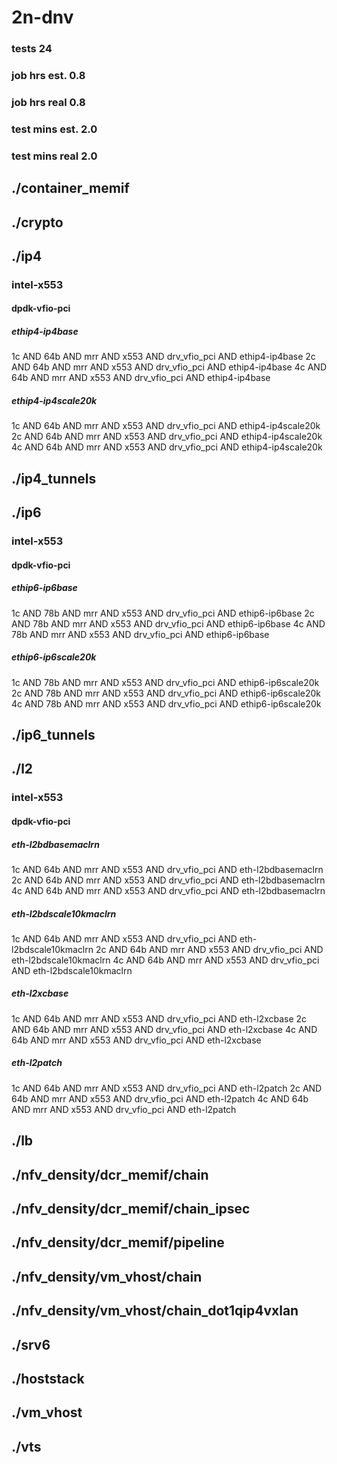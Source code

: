 # 2n-dnv
### tests 24
### job hrs est. 0.8
### job hrs real 0.8
### test mins est. 2.0
### test mins real 2.0
## ./container_memif
## ./crypto
## ./ip4
### intel-x553
#### dpdk-vfio-pci
##### ethip4-ip4base
1c AND 64b AND mrr AND x553 AND drv_vfio_pci AND ethip4-ip4base
2c AND 64b AND mrr AND x553 AND drv_vfio_pci AND ethip4-ip4base
4c AND 64b AND mrr AND x553 AND drv_vfio_pci AND ethip4-ip4base
##### ethip4-ip4scale20k
1c AND 64b AND mrr AND x553 AND drv_vfio_pci AND ethip4-ip4scale20k
2c AND 64b AND mrr AND x553 AND drv_vfio_pci AND ethip4-ip4scale20k
4c AND 64b AND mrr AND x553 AND drv_vfio_pci AND ethip4-ip4scale20k
## ./ip4_tunnels
## ./ip6
### intel-x553
#### dpdk-vfio-pci
##### ethip6-ip6base
1c AND 78b AND mrr AND x553 AND drv_vfio_pci AND ethip6-ip6base
2c AND 78b AND mrr AND x553 AND drv_vfio_pci AND ethip6-ip6base
4c AND 78b AND mrr AND x553 AND drv_vfio_pci AND ethip6-ip6base
##### ethip6-ip6scale20k
1c AND 78b AND mrr AND x553 AND drv_vfio_pci AND ethip6-ip6scale20k
2c AND 78b AND mrr AND x553 AND drv_vfio_pci AND ethip6-ip6scale20k
4c AND 78b AND mrr AND x553 AND drv_vfio_pci AND ethip6-ip6scale20k
## ./ip6_tunnels
## ./l2
### intel-x553
#### dpdk-vfio-pci
##### eth-l2bdbasemaclrn
1c AND 64b AND mrr AND x553 AND drv_vfio_pci AND eth-l2bdbasemaclrn
2c AND 64b AND mrr AND x553 AND drv_vfio_pci AND eth-l2bdbasemaclrn
4c AND 64b AND mrr AND x553 AND drv_vfio_pci AND eth-l2bdbasemaclrn
##### eth-l2bdscale10kmaclrn
1c AND 64b AND mrr AND x553 AND drv_vfio_pci AND eth-l2bdscale10kmaclrn
2c AND 64b AND mrr AND x553 AND drv_vfio_pci AND eth-l2bdscale10kmaclrn
4c AND 64b AND mrr AND x553 AND drv_vfio_pci AND eth-l2bdscale10kmaclrn
##### eth-l2xcbase
1c AND 64b AND mrr AND x553 AND drv_vfio_pci AND eth-l2xcbase
2c AND 64b AND mrr AND x553 AND drv_vfio_pci AND eth-l2xcbase
4c AND 64b AND mrr AND x553 AND drv_vfio_pci AND eth-l2xcbase
##### eth-l2patch
1c AND 64b AND mrr AND x553 AND drv_vfio_pci AND eth-l2patch
2c AND 64b AND mrr AND x553 AND drv_vfio_pci AND eth-l2patch
4c AND 64b AND mrr AND x553 AND drv_vfio_pci AND eth-l2patch
## ./lb
## ./nfv_density/dcr_memif/chain
## ./nfv_density/dcr_memif/chain_ipsec
## ./nfv_density/dcr_memif/pipeline
## ./nfv_density/vm_vhost/chain
## ./nfv_density/vm_vhost/chain_dot1qip4vxlan
## ./srv6
## ./hoststack
## ./vm_vhost
## ./vts
